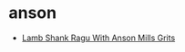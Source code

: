 # anson

 * [Lamb Shank Ragu With Anson Mills Grits](../../index/l/lamb-shank-ragu-with-anson-mills-grits-355529.json)
